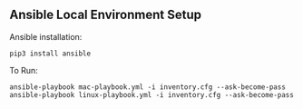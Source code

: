 ## Ansible Local Environment Setup

Ansible installation:

```shell
pip3 install ansible
```

To Run:

```shell
ansible-playbook mac-playbook.yml -i inventory.cfg --ask-become-pass
ansible-playbook linux-playbook.yml -i inventory.cfg --ask-become-pass
```
